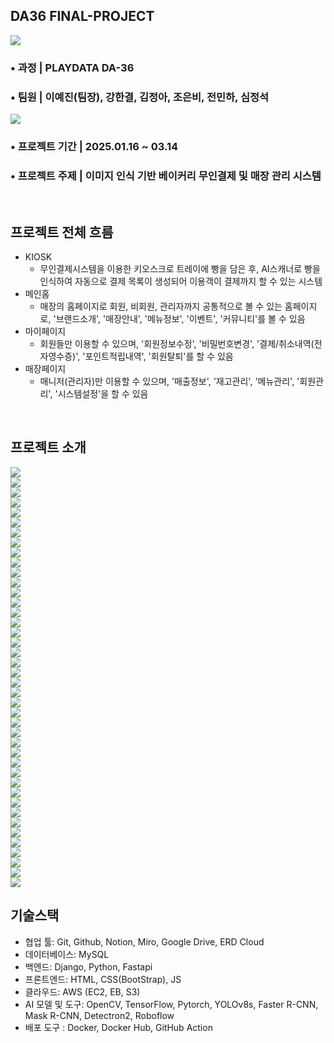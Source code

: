 ## DA36 FINAL-PROJECT
![](https://github.com/pladata-encore/DA36-final-web-BreadScanso-repo/blob/dev/static/images/bread_im_text.png?raw=true)



### • 과정 | PLAYDATA DA-36
### • 팀원 | 이예진(팀장), 강한결, 김정아, 조은비, 전민하, 심정석 
![](https://github.com/pladata-encore/DA36-final-web-BreadScanso-repo/blob/dev/static/readme_images/member_img.jpg?raw=true)




### • 프로젝트 기간 | 2025.01.16 ~ 03.14
### • 프로젝트 주제 | 이미지 인식 기반 베이커리 무인결제 및 매장 관리 시스템
<br>

## 프로젝트 전체 흐름
- KIOSK 
  - 무인결제시스템을 이용한 키오스크로 트레이에 빵을 담은 후, AI스캐너로 빵을 인식하여 자동으로 결제 목록이 생성되어 이용객이 결제까지 할 수 있는 시스템
- 메인홈
  - 매장의 홈페이지로 회원, 비회원, 관리자까지 공통적으로 볼 수 있는 홈페이지로, '브랜드소개', '매장안내', '메뉴정보', '이벤트', '커뮤니티'를 볼 수 있음
- 마이페이지
  - 회원들만 이용할 수 있으며, '회원정보수정', '비밀번호변경', '결제/취소내역(전자영수증)', '포인트적립내역', '회원탈퇴'를 할 수 있음
- 매장페이지 
  - 매니저(관리자)만 이용할 수 있으며, '매출정보', '재고관리', '메뉴관리', '회원관리', '시스템설정'을 할 수 있음
  
<br>

 ## 프로젝트 소개
![](https://github.com/pladata-encore/DA36-final-web-BreadScanso-repo/blob/dev/static/readme_images/Breadscanso_ppt.jpg?raw=true)
<br>
![](https://github.com/pladata-encore/DA36-final-web-BreadScanso-repo/blob/dev/static/readme_images/Breadscanso_ppt_1.jpg?raw=true)
<br>
![](https://github.com/pladata-encore/DA36-final-web-BreadScanso-repo/blob/dev/static/readme_images/Breadscanso_ppt_2.jpg?raw=true)
<br>
![](https://github.com/pladata-encore/DA36-final-web-BreadScanso-repo/blob/dev/static/readme_images/Breadscanso_ppt_3.jpg?raw=true)
<br>
![](https://github.com/pladata-encore/DA36-final-web-BreadScanso-repo/blob/dev/static/readme_images/Breadscanso_ppt_4.jpg?raw=true)
<br>
![](https://github.com/pladata-encore/DA36-final-web-BreadScanso-repo/blob/dev/static/readme_images/Breadscanso_ppt_5.jpg?raw=true)
<br>
![](https://github.com/pladata-encore/DA36-final-web-BreadScanso-repo/blob/dev/static/readme_images/Breadscanso_ppt_6.jpg?raw=true)
<br>
![](https://github.com/pladata-encore/DA36-final-web-BreadScanso-repo/blob/dev/static/readme_images/Breadscanso_ppt_7.jpg?raw=true)
<br>
![](https://github.com/pladata-encore/DA36-final-web-BreadScanso-repo/blob/dev/static/readme_images/Breadscanso_ppt_8.jpg?raw=true)
<br>
![](https://github.com/pladata-encore/DA36-final-web-BreadScanso-repo/blob/dev/static/readme_images/Breadscanso_ppt_9.jpg?raw=true)
<br>
![](https://github.com/pladata-encore/DA36-final-web-BreadScanso-repo/blob/dev/static/readme_images/Breadscanso_ppt_10.jpg?raw=true)
<br>
![](https://github.com/pladata-encore/DA36-final-web-BreadScanso-repo/blob/dev/static/readme_images/Breadscanso_ppt_11.jpg?raw=true)
<br>
![](https://github.com/pladata-encore/DA36-final-web-BreadScanso-repo/blob/dev/static/readme_images/Breadscanso_ppt_12.jpg?raw=true)
<br>
![](https://github.com/pladata-encore/DA36-final-web-BreadScanso-repo/blob/dev/static/readme_images/Breadscanso_ppt_13.jpg?raw=true)
<br>
![](https://github.com/pladata-encore/DA36-final-web-BreadScanso-repo/blob/dev/static/readme_images/Breadscanso_ppt_14.jpg?raw=true)
<br>
![](https://github.com/pladata-encore/DA36-final-web-BreadScanso-repo/blob/dev/static/readme_images/Breadscanso_ppt_15.jpg?raw=true)
<br>
![](https://github.com/pladata-encore/DA36-final-web-BreadScanso-repo/blob/dev/static/readme_images/Breadscanso_ppt_16.jpg?raw=true)
<br>
![](https://github.com/pladata-encore/DA36-final-web-BreadScanso-repo/blob/dev/static/readme_images/Breadscanso_ppt_17.jpg?raw=true)
<br>
![](https://github.com/pladata-encore/DA36-final-web-BreadScanso-repo/blob/dev/static/readme_images/Breadscanso_ppt_18.jpg?raw=true)
<br>
![](https://github.com/pladata-encore/DA36-final-web-BreadScanso-repo/blob/dev/static/readme_images/Breadscanso_ppt_19.jpg?raw=true)
<br>
![](https://github.com/pladata-encore/DA36-final-web-BreadScanso-repo/blob/dev/static/readme_images/Breadscanso_ppt_20.jpg?raw=true)
<br>
![](https://github.com/pladata-encore/DA36-final-web-BreadScanso-repo/blob/dev/static/readme_images/Breadscanso_ppt_21.jpg?raw=true)
<br>
![](https://github.com/pladata-encore/DA36-final-web-BreadScanso-repo/blob/dev/static/readme_images/Breadscanso_ppt_22.jpg?raw=true)
<br>
![](https://github.com/pladata-encore/DA36-final-web-BreadScanso-repo/blob/dev/static/readme_images/Breadscanso_ppt_23.jpg?raw=true)
<br>
![](https://github.com/pladata-encore/DA36-final-web-BreadScanso-repo/blob/dev/static/readme_images/Breadscanso_ppt_24.jpg?raw=true)
<br>
![](https://github.com/pladata-encore/DA36-final-web-BreadScanso-repo/blob/dev/static/readme_images/Breadscanso_ppt_25.jpg?raw=true)
<br>
![](https://github.com/pladata-encore/DA36-final-web-BreadScanso-repo/blob/dev/static/readme_images/Breadscanso_ppt_26.jpg?raw=true)
<br>
![](https://github.com/pladata-encore/DA36-final-web-BreadScanso-repo/blob/dev/static/readme_images/Breadscanso_ppt_27.jpg?raw=true)
<br>
![](https://github.com/pladata-encore/DA36-final-web-BreadScanso-repo/blob/dev/static/readme_images/Breadscanso_ppt_28.jpg?raw=true)
<br>
![](https://github.com/pladata-encore/DA36-final-web-BreadScanso-repo/blob/dev/static/readme_images/Breadscanso_ppt_29.jpg?raw=true)
<br>
![](https://github.com/pladata-encore/DA36-final-web-BreadScanso-repo/blob/dev/static/readme_images/Breadscanso_ppt_30.jpg?raw=true)
<br>
![](https://github.com/pladata-encore/DA36-final-web-BreadScanso-repo/blob/dev/static/readme_images/Breadscanso_ppt_31.jpg?raw=true)
<br>
![](https://github.com/pladata-encore/DA36-final-web-BreadScanso-repo/blob/dev/static/readme_images/Breadscanso_ppt_32.jpg?raw=true)
<br>
![](https://github.com/pladata-encore/DA36-final-web-BreadScanso-repo/blob/dev/static/readme_images/Breadscanso_ppt_33.jpg?raw=true)
<br>
![](https://github.com/pladata-encore/DA36-final-web-BreadScanso-repo/blob/dev/static/readme_images/Breadscanso_ppt_34.jpg?raw=true)
<br>
![](https://github.com/pladata-encore/DA36-final-web-BreadScanso-repo/blob/dev/static/readme_images/Breadscanso_ppt_35.jpg?raw=true)
<br>
![](https://github.com/pladata-encore/DA36-final-web-BreadScanso-repo/blob/dev/static/readme_images/Breadscanso_ppt_36.jpg?raw=true)
<br>
![](https://github.com/pladata-encore/DA36-final-web-BreadScanso-repo/blob/dev/static/readme_images/Breadscanso_ppt_37.jpg?raw=true)
<br>
![](https://github.com/pladata-encore/DA36-final-web-BreadScanso-repo/blob/dev/static/readme_images/Breadscanso_ppt_38.jpg?raw=true)
<br>
![](https://github.com/pladata-encore/DA36-final-web-BreadScanso-repo/blob/dev/static/readme_images/Breadscanso_ppt_39.jpg?raw=true)
<br>
![](https://github.com/pladata-encore/DA36-final-web-BreadScanso-repo/blob/dev/static/readme_images/Breadscanso_ppt_40.jpg?raw=true)
<br>
![](https://github.com/pladata-encore/DA36-final-web-BreadScanso-repo/blob/dev/static/readme_images/Breadscanso_ppt_41.jpg?raw=true)
<br>

## 기술스택
- 협업 툴: Git, Github, Notion, Miro, Google Drive, ERD Cloud
- 데이터베이스: MySQL
- 백엔드: Django, Python, Fastapi
- 프론트엔드: HTML, CSS(BootStrap), JS
- 클라우드: AWS (EC2, EB, S3)
- AI 모델 및 도구: OpenCV, TensorFlow, Pytorch, YOLOv8s, Faster R-CNN, Mask R-CNN, Detectron2, Roboflow
- 배포 도구 : Docker, Docker Hub, GitHub Action




